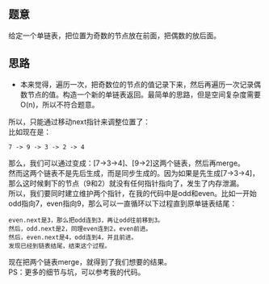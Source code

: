 ## 题意

给定一个单链表，把位置为奇数的节点放在前面，把偶数的放后面。

## 思路

* 本来觉得，遍历一次，把奇数位的节点的值记录下来，然后再遍历一次记录偶数节点的值。构造一个新的单链表返回。最简单的思路，但是空间复杂度需要O(n)，所以不符合题意。
  
所以，只能通过移动next指针来调整位置了：  
比如现在是：
```
7 -> 9 -> 3 -> 2 -> 4
```
那么，我们可以通过变成：[7->3->4]、[9->2]这两个链表，然后再merge。  
然而这两个链表不是先后生成，而是同步生成的。因为如果是先生成[7->3->4]，那么这时候剩下的节点（9和2）就没有任何指针指向了，发生了内存泄漏。  
所以，我们要同时建立维护两个指针，在我的代码中是odd和even。比如一开始odd指向7，even指向9，那么可以一直循环以下过程直到原单链表结尾：
```
even.next是3，那么把odd连到3，再让odd往前移到3。
然后，odd.next是2，同理even连到2，even前进。
然后，even.next是4，odd连到4，并且前进。
发现已经到链表结尾，结束这个过程。
```
现在把两个链表merge，就得到了我们想要的结果。  
PS：更多的细节与坑，可以参考我的代码。
